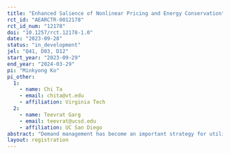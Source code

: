 ```yaml
---
title: "Enhanced Salience of Nonlinear Pricing and Energy Conservation"
rct_id: "AEARCTR-0012178"
rct_id_num: "12178"
doi: "10.1257/rct.12178-1.0"
date: "2023-09-28"
status: "in_development"
jel: "Q41, D03, D12"
start_year: "2023-09-29"
end_year: "2024-03-29"
pi: "Minkyong Ko"
pi_other:
  1:
    - name: Chi Ta
    - email: chita@vt.edu
    - affiliation: Virginia Tech
  2:
    - name: Teevrat Garg
    - email: teevrat@ucsd.edu
    - affiliation: UC San Diego
abstract: "Demand management has become an important strategy for utilities to address electricity production shortfalls and intermittent issues resulting from the transition to renewable energy. Many utilities apply increasing block tariffs to prevent pricing low-income households out of basic electricity access, while simultaneously discouraging wasteful overconsumption by high-income households. However, consumers' limited understanding of or attention to such complex pricing systems can result in private and socially sub-optimal behavior, rendering nonlinear pricing ineffective for energy conservation. This project aims to determine whether enhancing the understanding of energy use and nonlinear electricity pricing can help households respond to marginal pricing, thereby increasing energy conservation. We are conducting a large-scale experiment covering 45,000 users of a recently launched mobile app from a state-owned electric utility company in Vietnam. The treatment groups receive either a real-time app display of their estimated daily marginal prices or their total estimated bills to date, for a minimum of six months. To assess and compare the persistent effects of providing high-frequency nonlinear price and total cost information on consumer behavior, we will gather electricity billing data from the participants for one year before and after the experiment."
layout: registration
---
```


